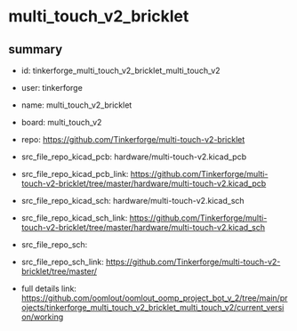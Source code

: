 # multi_touch_v2_bricklet
 
## summary 
* id: tinkerforge_multi_touch_v2_bricklet_multi_touch_v2
* user: tinkerforge
* name: multi_touch_v2_bricklet
* board: multi_touch_v2
* repo: https://github.com/Tinkerforge/multi-touch-v2-bricklet
* src_file_repo_kicad_pcb: hardware/multi-touch-v2.kicad_pcb
* src_file_repo_kicad_pcb_link: https://github.com/Tinkerforge/multi-touch-v2-bricklet/tree/master/hardware/multi-touch-v2.kicad_pcb
* src_file_repo_kicad_sch: hardware/multi-touch-v2.kicad_sch
* src_file_repo_kicad_sch_link: https://github.com/Tinkerforge/multi-touch-v2-bricklet/tree/master/hardware/multi-touch-v2.kicad_sch

* src_file_repo_sch: 
* src_file_repo_sch_link: https://github.com/Tinkerforge/multi-touch-v2-bricklet/tree/master/
* full details link: https://github.com/oomlout/oomlout_oomp_project_bot_v_2/tree/main/projects/tinkerforge_multi_touch_v2_bricklet_multi_touch_v2/current_version/working  








